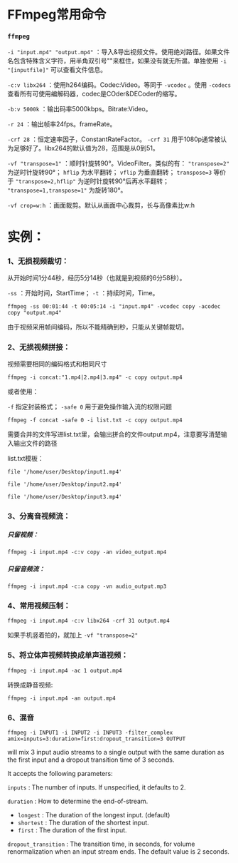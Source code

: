 # FFmpeg常用命令

### ```ffmpeg``` 

```-i "input.mp4" "output.mp4"``` ：导入&导出视频文件。使用绝对路径。如果文件名包含特殊含义字符，用半角双引号""来框住，如果没有就无所谓。单独使用 ```-i "[inputfile]"``` 可以查看文件信息。

```-c:v libx264``` ：使用h264编码。Codec:Video。等同于 ```-vcodec``` 。使用 ```-codecs``` 查看所有可使用编解码器，codec是COder&DECoder的缩写。

```-b:v 5000k``` ：输出码率5000kbps。Bitrate:Video。

```-r 24``` ：输出帧率24fps。frameRate。

```-crf 28``` ：恒定速率因子，ConstantRateFactor。 ```-crf 31``` 用于1080p通常被认为足够好了。libx264的默认值为28，范围是从0到51。

```-vf "transpose=1"``` ：顺时针旋转90°。VideoFilter。类似的有： ```"transpose=2"``` 为逆时针旋转90°； ```hflip``` 为水平翻转； ```vflip``` 为垂直翻转； ```transpose=3``` 等价于 ```"transpose=2,hflip"``` 为逆时针旋转90°后再水平翻转； ```"transpose=1,transpose=1"``` 为旋转180°。

```-vf crop=w:h``` ：画面裁剪。默认从画面中心裁剪，长与高像素比w:h

# 实例：

### 1、无损视频裁切：

从开始时间1分44秒，经历5分14秒（也就是到视频的6分58秒）。

```-ss``` ：开始时间，StartTime； ```-t``` ：持续时间，Time。

```
ffmpeg -ss 00:01:44 -t 00:05:14 -i "input.mp4" -vcodec copy -acodec copy "output.mp4"
```

由于视频采用帧间编码，所以不能精确到秒，只能从关键帧裁切。

### 2、无损视频拼接：

视频需要相同的编码格式和相同尺寸

```
ffmpeg -i concat:"1.mp4|2.mp4|3.mp4" -c copy output.mp4
```

或者使用：

```-f``` 指定封装格式； ```-safe 0``` 用于避免操作输入流的权限问题

```
ffmpeg -f concat -safe 0 -i list.txt -c copy output.mp4
```

需要合并的文件写进list.txt里，会输出拼合的文件output.mp4，注意要写清楚输入输出文件的路径

list.txt模板：

```
file '/home/user/Desktop/input1.mp4'

file '/home/user/Desktop/input2.mp4'

file '/home/user/Desktop/input3.mp4'
```

### 3、分离音视频流：

##### 只留视频：

```
ffmpeg -i input.mp4 -c:v copy -an video_output.mp4
```

##### 只留音频流：

```
ffmpeg -i input.mp4 -c:a copy -vn audio_output.mp3
```

### 4、常用视频压制：

```
ffmpeg -i input.mp4 -c:v libx264 -crf 31 output.mp4
```

如果手机竖着拍的，就加上 ```-vf "transpose=2"``` 

### 5、将立体声视频转换成单声道视频：

```
ffmpeg -i input.mp4 -ac 1 output.mp4
```

转换成静音视频:

```
ffmpeg -i input.mp4 -an output.mp4
```

### 6、混音

```
ffmpeg -i INPUT1 -i INPUT2 -i INPUT3 -filter_complex amix=inputs=3:duration=first:dropout_transition=3 OUTPUT 
```


will mix 3 input audio streams to a single output with the same duration as the first input and a dropout transition time of 3 seconds.

It accepts the following parameters:

```inputs``` : The number of inputs. If unspecified, it defaults to 2.

```duration``` : How to determine the end-of-stream.

* ```longest``` : The duration of the longest input. (default)
* ```shortest``` : The duration of the shortest input.
* ```first``` : The duration of the first input.

```dropout_transition``` : The transition time, in seconds, for volume renormalization when an input stream ends. The default value is 2 seconds.
